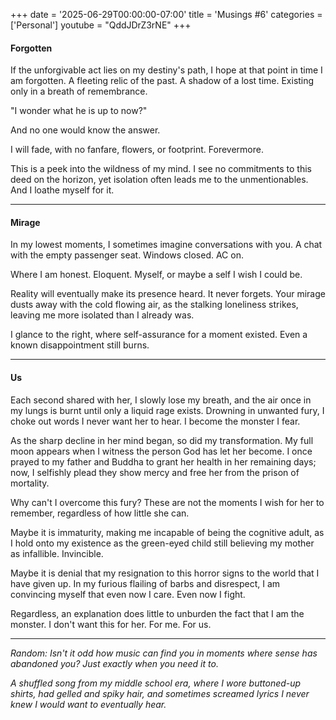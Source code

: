 +++
date = '2025-06-29T00:00:00-07:00'
title = 'Musings #6'
categories = ['Personal']
youtube = "QddJDrZ3rNE"
+++

#### Forgotten

If the unforgivable act lies on my destiny's path, I hope at that point in time I am forgotten. A fleeting relic of the past. A shadow of a lost time. Existing only in a breath of remembrance. 

"I wonder what he is up to now?"

And no one would know the answer.

I will fade, with no fanfare, flowers, or footprint. Forevermore. 

This is a peek into the wildness of my mind. I see no commitments to this deed on the horizon, yet isolation often leads me to the unmentionables. And I loathe myself for it.

---

#### Mirage

In my lowest moments, I sometimes imagine conversations with you. A chat with the empty passenger seat. Windows closed. AC on. 

Where I am honest. Eloquent. Myself, or maybe a self I wish I could be. 

Reality will eventually make its presence heard. It never forgets. Your mirage dusts away with the cold flowing air, as the stalking loneliness strikes, leaving me more isolated than I already was. 

I glance to the right, where self-assurance for a moment existed. Even a known disappointment still burns.

---

#### Us

Each second shared with her, I slowly lose my breath, and the air once in my lungs is burnt until only a liquid rage exists. Drowning in unwanted fury, I choke out words I never want her to hear. I become the monster I fear. 

As the sharp decline in her mind began, so did my transformation. My full moon appears when I witness the person God has let her become. I once prayed to my father and Buddha to grant her health in her remaining days; now, I selfishly plead they show mercy and free her from the prison of mortality.

Why can't I overcome this fury? These are not the moments I wish for her to remember, regardless of how little she can.

Maybe it is immaturity, making me incapable of being the cognitive adult, as I hold onto my existence as the green-eyed child still believing my mother as infallible. Invincible.

Maybe it is denial that my resignation to this horror signs to the world that I have given up. In my furious flailing of barbs and disrespect, I am convincing myself that even now I care. Even now I fight.

Regardless, an explanation does little to unburden the fact that I am the monster. I don't want this for her. For me. For us.

---

*Random: Isn't it odd how music can find you in moments where sense has abandoned you? Just exactly when you need it to.*

*A shuffled song from my middle school era, where I wore buttoned-up shirts, had gelled and spiky hair, and sometimes screamed lyrics I never knew I would want to eventually hear.*
